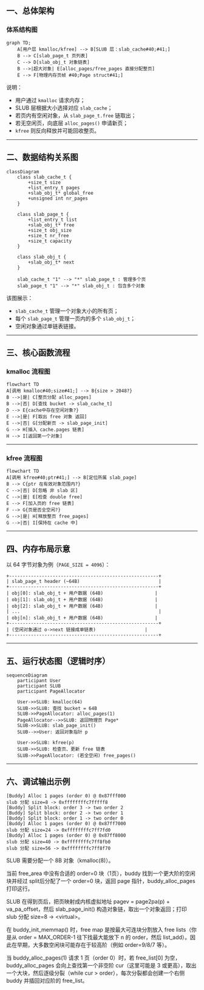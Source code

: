 ## 一、总体架构

### 体系结构图

```mermaid
graph TD;
    A[用户层 kmalloc/kfree] --> B[SLUB 层：slab_cache#40;#41;]
    B --> C[slab_page_t 页列表]
    C --> D[slab_obj_t 对象链表]
    B -->|超大对象| E[alloc_pages/free_pages 直接分配整页]
    E --> F[物理内存页帧 #40;Page struct#41;]
```

说明：

* 用户通过 `kmalloc` 请求内存；
* SLUB 层根据大小选择对应 `slab_cache`；
* 若页内有空闲对象，从 `slab_page_t.free` 链取出；
* 若无空闲页，向底层 `alloc_pages()` 申请新页；
* `kfree` 则反向释放并可能回收整页。

---

## 二、数据结构关系图

```mermaid
classDiagram
    class slab_cache_t {
        +size_t size
        +list_entry_t pages
        +slab_obj_t* global_free
        +unsigned int nr_pages
    }

    class slab_page_t {
        +list_entry_t list
        +slab_obj_t* free
        +size_t obj_size
        +size_t nr_free
        +size_t capacity
    }

    class slab_obj_t {
        +slab_obj_t* next
    }

    slab_cache_t "1" --> "*" slab_page_t : 管理多个页
    slab_page_t "1" --> "*" slab_obj_t : 包含多个对象
```

该图展示：

* `slab_cache_t` 管理一个对象大小的所有页；
* 每个 `slab_page_t` 管理一页内的多个 `slab_obj_t`；
* 空闲对象通过单链表链接。

---

## 三、核心函数流程

### kmalloc 流程图

```mermaid
flowchart TD
A[调用 kmalloc#40;size#41;] --> B{size > 2048?}
B -->|是| C[整页分配 alloc_pages]
B -->|否| D[查找 bucket -> slab_cache_t]
D --> E{cache中存在空闲对象?}
E -->|是| F[取出 free 对象 返回]
E -->|否| G[分配新页 -> slab_page_init]
G --> H[插入 cache.pages 链表]
H --> I[返回第一个对象]
```

---

### kfree 流程图

```mermaid
flowchart TD
A[调用 kfree#40;ptr#41;] --> B[定位所属 slab_page]
B --> C{ptr 在有效对象范围内?}
C -->|否| D[忽略 非 slab 区]
C -->|是| E[检查 double free]
E --> F[加入页的 free 链表]
F --> G{页是否全空闲?}
G -->|是| H[释放整页 free_pages]
G -->|否| I[保持在 cache 中]
```

---

## 四、内存布局示意

以 64 字节对象为例（`PAGE_SIZE = 4096`）：

```
+-------------------------------------------------------+
| slab_page_t header (~64B)                             |
+-------------------------------------------------------+
| obj[0]: slab_obj_t + 用户数据 (64B)                   |
| obj[1]: slab_obj_t + 用户数据 (64B)                   |
| obj[2]: slab_obj_t + 用户数据 (64B)                   |
| ...                                                   |
| obj[n]: slab_obj_t + 用户数据 (64B)                   |
+-------------------------------------------------------+
| (空闲对象通过 o->next 链接成单链表)                  |
+-------------------------------------------------------+
```

---

## 五、运行状态图（逻辑时序）

```mermaid
sequenceDiagram
    participant User
    participant SLUB
    participant PageAllocator

    User->>SLUB: kmalloc(64)
    SLUB->>SLUB: 查找 bucket = 64B
    SLUB->>PageAllocator: alloc_pages(1)
    PageAllocator-->>SLUB: 返回物理页 Page*
    SLUB->>SLUB: slab_page_init()
    SLUB-->>User: 返回对象指针 p

    User->>SLUB: kfree(p)
    SLUB->>SLUB: 检查页、更新 free 链表
    SLUB->>PageAllocator: (若全空闲) free_pages()
```

---

## 六、调试输出示例

```text
[Buddy] Alloc 1 pages (order 0) @ 0x87fff000
slub 分配 size=8 -> 0xffffffffc7fffff8
[Buddy] Split block: order 3 -> two order 2
[Buddy] Split block: order 2 -> two order 1
[Buddy] Split block: order 1 -> two order 0
[Buddy] Alloc 1 pages (order 0) @ 0x87ff7000
slub 分配 size=24 -> 0xffffffffc7ff7fd0
[Buddy] Alloc 1 pages (order 0) @ 0x87ff8000
slub 分配 size=40 -> 0xffffffffc7ff8fb0
slub 分配 size=56 -> 0xffffffffc7ff8f70
```
SLUB 需要分配一个 8B 对象（kmalloc(8)）。

当前 free_area 中没有合适的 order=0 块（1页），buddy 找到一个更大阶的空闲块并经过 split后分配了一个 order=0 块，返回 page 指针，buddy_alloc_pages 打印这行。

SLUB 在得到页后，把页映射成内核虚拟地址 pagev = page2pa(p) + va_pa_offset，然后 slab_page_init() 构造对象链，取出一个对象返回；打印 slub 分配 size=8 -> \<virtual>。

在 buddy_init_memmap() 时，free map 是按最大可连块分割放入 free lists（你是从 order = MAX_ORDER-1 往下找最大能放下 n 的 order，然后 list_add）。因此在早期，大多数空闲块可能存在于较高阶（例如 order=9/8/7 等）。

当 buddy_alloc_pages(1) 请求 1 页（order 0）时，若 free_list[0] 为空，buddy_alloc_pages 会向上查找第一个非空阶 cur（这里可能是 3 或更高），取出一个大块，然后逐级分裂（while cur > order），每次分裂都会创建一个右侧 buddy 并插回对应阶的 free_list。
